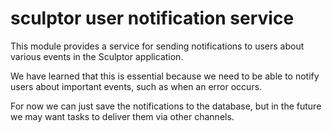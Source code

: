 # sculptor user notification service

This module provides a service for sending notifications to users about various events in the Sculptor application.

We have learned that this is essential because we need to be able to notify users about important events, such as when an error occurs.

For now we can just save the notifications to the database, but in the future we may want tasks to deliver them via other channels.
